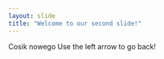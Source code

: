 ```yaml
---
layout: slide
title: "Welcome to our second slide!"
---
```

Cosik nowego
Use the left arrow to go back!
